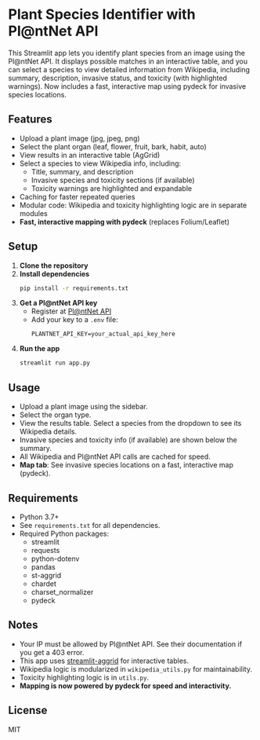 # Plant Species Identifier with Pl@ntNet API


This Streamlit app lets you identify plant species from an image using the Pl@ntNet API. It displays possible matches in an interactive table, and you can select a species to view detailed information from Wikipedia, including summary, description, invasive status, and toxicity (with highlighted warnings). Now includes a fast, interactive map using pydeck for invasive species locations.

## Features
- Upload a plant image (jpg, jpeg, png)
- Select the plant organ (leaf, flower, fruit, bark, habit, auto)
- View results in an interactive table (AgGrid)
- Select a species to view Wikipedia info, including:
  - Title, summary, and description
  - Invasive species and toxicity sections (if available)
  - Toxicity warnings are highlighted and expandable
- Caching for faster repeated queries
- Modular code: Wikipedia and toxicity highlighting logic are in separate modules
- **Fast, interactive mapping with pydeck** (replaces Folium/Leaflet)

## Setup
1. **Clone the repository**
2. **Install dependencies**
   ```sh
   pip install -r requirements.txt
   ```
3. **Get a Pl@ntNet API key**
   - Register at [Pl@ntNet API](https://my.plantnet.org/)
   - Add your key to a `.env` file:
     ```
     PLANTNET_API_KEY=your_actual_api_key_here
     ```
4. **Run the app**
   ```sh
   streamlit run app.py
   ```

## Usage
- Upload a plant image using the sidebar.
- Select the organ type.
- View the results table. Select a species from the dropdown to see its Wikipedia details.
- Invasive species and toxicity info (if available) are shown below the summary.
- All Wikipedia and Pl@ntNet API calls are cached for speed.
- **Map tab**: See invasive species locations on a fast, interactive map (pydeck).

## Requirements
- Python 3.7+
- See `requirements.txt` for all dependencies.
- Required Python packages:
  - streamlit
  - requests
  - python-dotenv
  - pandas
  - st-aggrid
  - chardet
  - charset_normalizer
  - pydeck

## Notes
- Your IP must be allowed by Pl@ntNet API. See their documentation if you get a 403 error.
- This app uses [streamlit-aggrid](https://github.com/PablocFonseca/streamlit-aggrid) for interactive tables.
- Wikipedia logic is modularized in `wikipedia_utils.py` for maintainability.
- Toxicity highlighting logic is in `utils.py`.
- **Mapping is now powered by pydeck for speed and interactivity.**

## License
MIT
